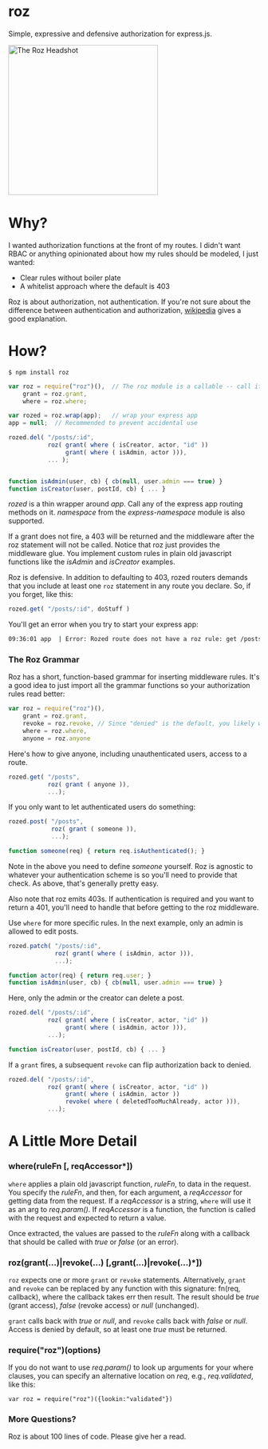 roz
===
Simple, expressive and defensive authorization for express.js.

[<img src="https://raw.github.com/nomic/roz/master/roz-night-court.jpg"
     alt="The Roz Headshot"
     height="300px"/>](http://www.imdb.com/title/tt0086770/)

Why?
====
I wanted authorization functions at the front of my routes.  I didn't want RBAC
or anything opinionated about how my rules should be modeled, I just wanted:

* Clear rules without boiler plate
* A whitelist approach where the default is 403

Roz is about authorization, not authentication.  If you're not sure about the
difference between authentication and authorization, [wikipedia](http://en.wikipedia.org/wiki/Authentication#Authorization)
gives a good explanation.

How?
====
```
$ npm install roz
```

```js
var roz = require("roz")(),  // The roz module is a callable -- call it
    grant = roz.grant,
    where = roz.where;

var rozed = roz.wrap(app);   // wrap your express app
app = null;  // Recommended to prevent accidental use

rozed.del( "/posts/:id",
           roz( grant( where ( isCreator, actor, "id" ))
                grant( where ( isAdmin, actor ))),
           ... );


function isAdmin(user, cb) { cb(null, user.admin === true) }
function isCreator(user, postId, cb) { ... }
```

*rozed* is a thin wrapper around *app*.  Call any of the express app routing
methods on it.  *namespace* from the *express-namespace* module is also supported.

If a grant does not fire, a 403 will be returned and the middleware after the
roz statement will not be called.  Notice that roz just provides the middleware
glue.  You implement custom rules in plain old javascript functions
like the *isAdmin* and *isCreator* examples.

Roz is defensive.  In addition to defaulting to 403, rozed routers demands that you
include at least one `roz` statement in any route you declare.  So, if you forget,
like this:

```js
rozed.get( "/posts/:id", doStuff )
```
You'll get an error when you try to start your express app:
```bash
09:36:01 app  | Error: Rozed route does not have a roz rule: get /posts/:id
```

### The Roz Grammar

Roz has a short, function-based grammar for inserting middleware rules. It's a good
idea to just import all the grammar functions so your authorization rules
read better:
```js
var roz = require("roz")(),
    grant = roz.grant,
    revoke = roz.revoke, // Since "denied" is the default, you likely won't need this
    where = roz.where,
    anyone = roz.anyone
```

Here's how to give anyone, including unauthenticated users, access to a route.
```js
rozed.get( "/posts",
           roz( grant ( anyone )),
           ...);
```

If you only want to let authenticated users do something:
```js
rozed.post( "/posts",
            roz( grant ( someone )),
            ...);

function someone(req) { return req.isAuthenticated(); }
```

Note in the above you need to define *someone* yourself.  Roz is agnostic to
whatever your authentication scheme is so you'll need to provide that check.  As
above, that's generally pretty easy.

Also note that roz emits 403s.  If authentication is required and you want to
return a 401, you'll need to handle that before getting to the roz middleware.

Use `where` for more specific rules.  In the next example, only an admin
is allowed to edit posts.
```js
rozed.patch( "/posts/:id",
             roz( grant( where ( isAdmin, actor ))),
             ...);

function actor(req) { return req.user; }
function isAdmin(user, cb) { cb(null, user.admin === true) }
```

Here, only the admin or the creator can delete a post.
```js
rozed.del( "/posts/:id",
           roz( grant( where ( isCreator, actor, "id" ))
                grant( where ( isAdmin, actor ))),
           ...);

function isCreator(user, postId, cb) { ... }
```

If a `grant` fires, a subsequent `revoke` can flip authorization back
to denied.
```js
rozed.del( "/posts/:id",
           roz( grant( where ( isCreator, actor, "id" ))
                grant( where ( isAdmin, actor ))
                revoke( where ( deletedTooMuchAlready, actor ))),
           ...);
```

A Little More Detail
====================

### where(ruleFn [, reqAccessor*])
`where` applies a plain old javascript function, *ruleFn*, to data in the request.  You
specify the *ruleFn*, and then, for each argument,
a *reqAccessor* for getting data from the request.  If a *reqAccessor* is a string, `where`
will use it as an arg to *req.param()*.  If *reqAccessor* is a function, the function
is called with the request and expected to return a value.

Once extracted, the values are passed to the *ruleFn* along with a callback that
should be called with *true* or *false* (or an error).

### roz(grant(...)|revoke(...) [,grant(...)|revoke(...)*])
`roz` expects one or more `grant` or `revoke` statements.  Alternatively,
`grant` and `revoke` can be replaced by any function with this signature:
fn(req, callback), where the callback takes err then result.  The result
should be *true* (grant access), *false* (revoke access) or *null* (unchanged).

`grant` calls back with *true* or *null*, and `revoke` calls back with *false*
or *null*. Access is denied by default, so at least one *true* must be returned.

### require("roz")(options)
If you do not want to use *req.param()* to look up arguments for your where clauses,
you can specify an alternative location on *req*, e.g., *req.validated*, like this:
```
var roz = require("roz")({lookin:"validated"})
```

### More Questions?
Roz is about 100 lines of code.  Please give her a read.

